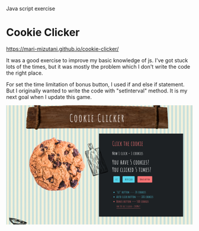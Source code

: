Java script exercise

# Cookie Clicker

https://mari-mizutani.github.io/cookie-clicker/

It was a good exercise to improve my basic knowledge of js.
I've got stuck lots of the times, but it was mostly the problem
which I don't write the code the right place.

For set the time limitation of bonus button, I used if and else if statement.
But I originally wanted to write the code with "setInterval" method.
It is my next goal when I update this game.


![screenshot](img/screenshot.png)